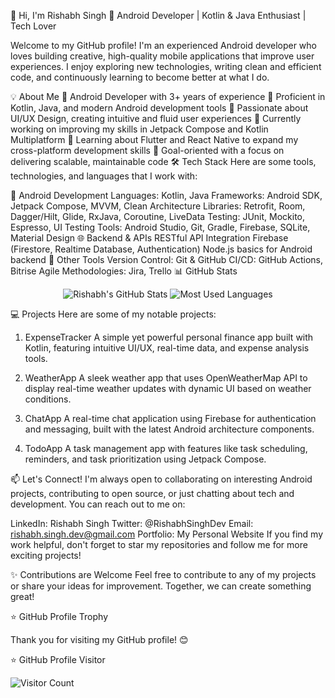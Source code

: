 👋 Hi, I'm Rishabh Singh
🚀 Android Developer | Kotlin & Java Enthusiast | Tech Lover
<!-- Optional: Add a banner image -->

Welcome to my GitHub profile! I'm an experienced Android developer who loves building creative, high-quality mobile applications that improve user experiences. I enjoy exploring new technologies, writing clean and efficient code, and continuously learning to become better at what I do.

💡 About Me
💼 Android Developer with 3+ years of experience
📱 Proficient in Kotlin, Java, and modern Android development tools
🎨 Passionate about UI/UX Design, creating intuitive and fluid user experiences
🔭 Currently working on improving my skills in Jetpack Compose and Kotlin Multiplatform
🌱 Learning about Flutter and React Native to expand my cross-platform development skills
🎯 Goal-oriented with a focus on delivering scalable, maintainable code
🛠️ Tech Stack
Here are some tools, technologies, and languages that I work with:

📱 Android Development
Languages: Kotlin, Java
Frameworks: Android SDK, Jetpack Compose, MVVM, Clean Architecture
Libraries: Retrofit, Room, Dagger/Hilt, Glide, RxJava, Coroutine, LiveData
Testing: JUnit, Mockito, Espresso, UI Testing
Tools: Android Studio, Git, Gradle, Firebase, SQLite, Material Design
🌐 Backend & APIs
RESTful API Integration
Firebase (Firestore, Realtime Database, Authentication)
Node.js basics for Android backend
🔧 Other Tools
Version Control: Git & GitHub
CI/CD: GitHub Actions, Bitrise
Agile Methodologies: Jira, Trello
📊 GitHub Stats
<p align="center"> <img src="https://github-readme-stats.vercel.app/api?username=RishabhSinghDev&show_icons=true&theme=tokyonight" alt="Rishabh's GitHub Stats" /> <img src="https://github-readme-stats.vercel.app/api/top-langs/?username=RishabhSinghDev&layout=compact&theme=tokyonight" alt="Most Used Languages" /> </p>
💻 Projects
Here are some of my notable projects:

1. ExpenseTracker
A simple yet powerful personal finance app built with Kotlin, featuring intuitive UI/UX, real-time data, and expense analysis tools.

2. WeatherApp
A sleek weather app that uses OpenWeatherMap API to display real-time weather updates with dynamic UI based on weather conditions.

3. ChatApp
A real-time chat application using Firebase for authentication and messaging, built with the latest Android architecture components.

4. TodoApp
A task management app with features like task scheduling, reminders, and task prioritization using Jetpack Compose.

📫 Let's Connect!
I'm always open to collaborating on interesting Android projects, contributing to open source, or just chatting about tech and development. You can reach out to me on:

LinkedIn: Rishabh Singh
Twitter: @RishabhSinghDev
Email: rishabh.singh.dev@gmail.com
Portfolio: My Personal Website <!-- Replace with your website if available -->
If you find my work helpful, don't forget to star my repositories and follow me for more exciting projects!

✨ Contributions are Welcome
Feel free to contribute to any of my projects or share your ideas for improvement. Together, we can create something great!

⭐ GitHub Profile Trophy

Thank you for visiting my GitHub profile! 😊

⭐ GitHub Profile Visitor

![Visitor Count](https://komarev.com/ghpvc/?username=RishabhSinghDev&color=blue)


